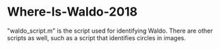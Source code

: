 # Where-Is-Waldo-2018
"waldo_script.m" is the script used for identifying Waldo. There are other scripts as well, such as a script that identifies circles in images.


